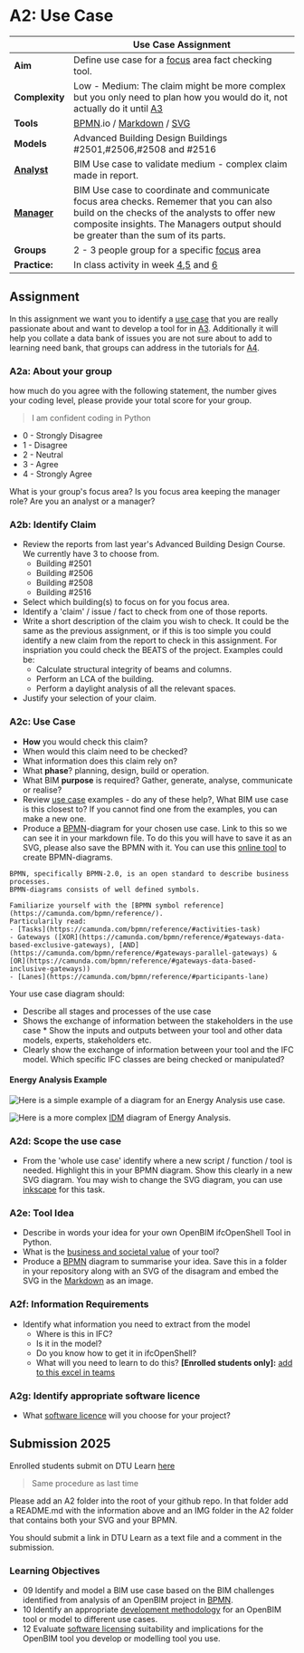 # A2: Use Case

| | Use Case Assignment  |
| --- | ----- |
| **Aim**|  Define use case for a [focus] area fact checking tool.  |
| **Complexity**| Low - Medium: The claim might be more complex but you only need to plan how you would do it, not actually do it until [A3] |
| **Tools** |  [BPMN].io / [Markdown] / [SVG] |
| **Models** |  Advanced Building Design Buildings #2501,#2506,#2508 and #2516 |
| **[Analyst]** | BIM Use case to validate medium - complex claim made in report.  |
| **[Manager]** | BIM Use case to coordinate and communicate focus area checks. Rememer that you can also build on the checks of the analysts to offer new composite insights. The Managers output should be greater than the sum of its parts. |
| **Groups** | 2 - 3 people group for a specific [focus] area |
| **Practice:** | In class activity in week [4],[5] and [6] |

## Assignment

In this assignment we want you to identify a [use case] that you are really passionate about and want to develop a tool for in [A3]. Additionally it will help you collate a data bank of issues you are not sure about to add to learning need bank, that groups can address in the tutorials for [A4].

### A2a: About your group
how much do you agree with the following statement, the number gives your coding level, please provide your total score for your group.

>I am confident coding in Python

  * 0 - Strongly Disagree
  * 1 - Disagree
  * 2 - Neutral
  * 3 - Agree
  * 4 - Strongly Agree

What is your group's focus area?
Is you focus area keeping the manager role? Are you an analyst or a manager?

### A2b: Identify Claim
* Review the reports from last year's Advanced Building Design Course. We currently have 3 to choose from.
  * Building #2501
  * Building #2506
  * Building #2508
  * Building #2516
* Select which building(s) to focus on for you focus area.
* Identify a 'claim' / issue / fact to check from one of those reports.
* Write a short description of the claim you wish to check. It could be the same as the previous assignment, or if this is too simple you could identify a new claim from the report to check in this assignment. For inspriation you could check the BEATS of the project. Examples could be:
  * Calculate structural integrity of beams and columns.
  * Perform an LCA of the building.
  * Perform a daylight analysis of all the relevant spaces.
* Justify your selection of your claim.
  
### A2c: Use Case
* **How** you would check this claim?
* When would this claim need to be checked?
* What information does this claim rely on?
* What **phase**? planning, design, build or operation.
* What BIM **purpose** is required? Gather, generate, analyse, communicate or realise?
* Review [use case] examples - do any of these help?, What BIM use case is this closest to? If you cannot find one from the examples, you can make a new one.
* Produce a [BPMN]-diagram for your chosen use case. Link to this so we can see it in your markdown file. To do this you will have to save it as an SVG, please also save the BPMN with it. You can use this [online tool](https://bpmn.io/) to create BPMN-diagrams.

```{Important}
BPMN, specifically BPMN-2.0, is an open standard to describe business processes.
BPMN-diagrams consists of well defined symbols.

Familiarize yourself with the [BPMN symbol reference](https://camunda.com/bpmn/reference/).
Particularily read:
- [Tasks](https://camunda.com/bpmn/reference/#activities-task)
- Gateways ([XOR](https://camunda.com/bpmn/reference/#gateways-data-based-exclusive-gateways), [AND](https://camunda.com/bpmn/reference/#gateways-parallel-gateways) & [OR](https://camunda.com/bpmn/reference/#gateways-data-based-inclusive-gateways))
- [Lanes](https://camunda.com/bpmn/reference/#participants-lane)

```

  
Your use case diagram should:
* Describe all stages and processes of the use case
* Shows the exchange of information between the stakeholders in the use case
      * Show the inputs and outputs between your tool and other data models, experts, stakeholders etc.
* Clearly show the exchange of information between your tool and the IFC model. Which specific IFC classes are being checked or manipulated?

#### Energy Analysis Example
![Here](https://raw.githubusercontent.com/timmcginley/41934/f21cac124069f9fdfd79cfc0cd5869d8746bf40c/Assignments/images/EnergyAnalysisBPMN_whole.svg) is a simple example of a diagram for an Energy Analysis use case.

![Here](https://raw.githubusercontent.com/timmcginley/41934/main/Assignments/images/EnergyAnalysisComplexIDMdiagram.png) 
is a more complex [IDM](/Concepts/IDM) diagram of Energy Analysis.
  
### A2d: Scope the use case
* From the 'whole use case' identify where a new script / function / tool is needed. Highlight this in your BPMN diagram. Show this clearly in a new SVG diagram. You may wish to change the SVG diagram, you can use [inkscape] for this task.

### A2e: Tool Idea
* Describe in words your idea for your own OpenBIM ifcOpenShell Tool in Python.
* What is the [business and societal value] of your tool?
* Produce a [BPMN] diagram to summarise your idea. Save this in a folder in your repository along with an SVG of the disagram and embed the SVG in the [Markdown] as an image.
  
### A2f: Information Requirements
* Identify what information you need to extract from the model
     * Where is this in IFC?
     * Is it in the model?
     * Do you know how to get it in ifcOpenShell?
     * What will you need to learn to do this? **[Enrolled students only]:** [add to this excel in teams](https://dtudk.sharepoint.com/:x:/r/sites/course215344/Delte%20dokumenter/General/Learning%20Bank.xlsx?d=w1436615b07ec4312af23ece1231635a2&csf=1&web=1&e=ZBDAPj)
 
### A2g: Identify appropriate software licence
* What [software licence] will you choose for your project?

<!--
![BPMN of assignment](/Assignments/images/A2Process.svg)
-->


<!--
See [this document](https://standards.buildingsmart.org/documents/IDM/IDM_guide-QuickGuideToBPMN-2007_01.pdf) and [this page](https://technical.buildingsmart.org/standards/information-delivery-manual/) from buildingSMART for more information about creating [IDM](/Concepts/IDM) diagrams using BPMN.

## A2C: Define the SCOPE of your script
Using the diagram of your use case, identify the a part of it that you can execute in your script.
You can either clearly mark the part of the diagram from A2D that defines your scope or you can produce a new diagram.
Show the processes and logic of your tool in as much detail as possible (whithin reason). What information are you extracting and what happens with it throughout the script?

Focus on the early stage the larger use case, that is checking the model for information and either getting it ready for further simulations or maybe doing some simple calculations.

### 04.5 A BPMN diagram saved as SVG that defines the scope of your tool.
* Helps you to define the scope of your script

-->
## Submission 2025
Enrolled students submit on DTU Learn [here](https://learn.inside.dtu.dk/d2l/lms/dropbox/user/folders_list.d2l?ou=215344&isprv=0)

>Same procedure as last time

Please add an A2 folder into the root of your github repo. In that folder add a README.md with the information above and an IMG folder in the A2 folder that contains both your SVG and your BPMN.

You should submit a link in DTU Learn as a text file and a comment in the submission. 


### Learning Objectives

* 09 Identify and model a BIM use case based on the BIM challenges identified from analysis of an OpenBIM project in [BPMN].
* 10 Identify an appropriate [development methodology](/Concepts/Development_methodology) for an OpenBIM tool or model to different use cases.
* 12 Evaluate [software licensing](/Concepts/Software_licences/README.md) suitability and implications for the OpenBIM tool you develop or modelling tool you use.


<!-- links - try and keep alphabetical --> 

[Advanced Building Design]: https://github.com/timmcginley/41936/tree/main

[A3]: /Assignments/A3.md

[analysing]: /Roles/Analyst.md
[Analyst]: /Roles/Analyst.md
[Manager]: /Roles/Manager.md
[modelling]: /Roles/Modeller.md

[BIM]: /Concepts/BIM.md
[Blender]: /Concepts/Blender.md
[BlenderBIM]: /Concepts/BlenderBIM.md
[BPMN]: /Concepts/BPMN.md
[Business and societal value]: /Concepts/BusinessAndSocietalValue.md
[FAIR]: /Concepts/FAIR.md
[IDS]: /Concepts/IDS.md
[IFC4]: /Concepts/IFC.md
[IfcOpenShell]: /Concepts/IfcOpenShell/index.md
[Markdown]: /Concepts/MarkDown.md
[OpenBIM standards]: /Concepts/Standards.md
[Bonsai]: /Concepts/Bonsai/index.md
[IfcOpenShell]: /Concepts/IfcOpenShell/index.md
[Github]: /Concepts/Github.md
[inkscape]: /Concept/Inkscape.md
[Python]: /Concepts/Python.md
[Speckle]: /Concepts/Speckle.md
[software licence]: /Concepts/SoftwareLicences.md

[focus]: /Focus/index.md
[focus area]: /Focus/index.md
[construction planning]: /Focus/Build.md
[energy and indoor, daylight, acoustic]: /Focus/Indoor.md
[LCA/LCC]: /Focus/Sustainability.md
[structural]: /Focus/Structural.md

[learning objectives]: /LearningObjectives.md
[OpenBIM]: /OpenBIM.md
[SVG]: /SVG.md
[use case]: /Uses.md

[A3]: /Assignments/A3.md
[A4]: /Assignments/A4.md

[4]: /Schedule/04.md
[5]: /Schedule/05.md
[6]: /Schedule/06.md
[7]: /Schedule/07.md
[8]: /Schedule/08.md

<!-- OLD MODELLER ASSIGNMENT....

## A2A: Import the IFC model into BlenderBIM
* Import one of the Advanced Building Design Models into [BlenderBIM] and explore the IFC file and its properties.
### Optional: Add quantities to the IFC model
Skylab IFC models don't have quantities (Quantity Sets) defined for any of the elements. Quantity Sets define physical dimensions of objects like lenght, width, area and volume. Quantities are very important to have access to in a model and they are luckly easy to add to a model in BlenderBIM. Watch [this video](https://github.com/timmcginley/41934/blob/main/Concepts/BlenderBIM/AddQuantitiesToIfcModelInBlenderBIM/README.md) to see how to do it. Remember to save your modified IFC model and include it in your assignment submission. 
> N.B.: Please don't modify the IFC models in any other way or add any other information to them in this assignment. 
## A2B: Explore the model with scripts
* In the scripting window you can then use IfcOpenShell to further explore the model by following examples in the [tutorials](/Examples/IfcOpenShell/Basic).
## A3B Reflect
* Check the new numbers – using your scripts from the previous assignment
* Check your conformance to the BEP.
## A3B Remodel
Usecase: the Skylab-model (it is allowed to use other models, but they need to be IFC4 formatted)
Purpose: *modify, add* or *subtract* information in the model by using IfcOpenShell (You decide what modification is needed)

### Delivery
Requirements:
+ [x] **Markdown-formated report: Describing your tool/workflow: upload link to your Github report on Learn**
+ [X] **If you use the Skylab model please do NOT upload it at github**
+ [X] **If you use another .ifc model please upload in the folder structure at github as described in the beginning of the assignment**
      
The report should link to or include:
- [x] Two BPMN-diagrams
- [x] IFC model for the use case before the remodelling
- [x] IFC model for the use case after the remodelling
- [x] Description of and the script(s) used for the use case
-->
